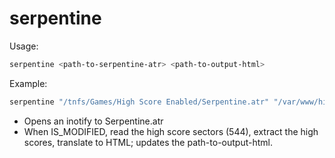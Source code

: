 # serpentine

Usage:

```sh
serpentine <path-to-serpentine-atr> <path-to-output-html>
```

Example:
```sh
serpentine "/tnfs/Games/High Score Enabled/Serpentine.atr" "/var/www/high-scores/serpentine.html"
```

* Opens an inotify to Serpentine.atr
* When IS_MODIFIED, read the high score sectors (544), extract the high scores, translate to HTML; updates the path-to-output-html.

